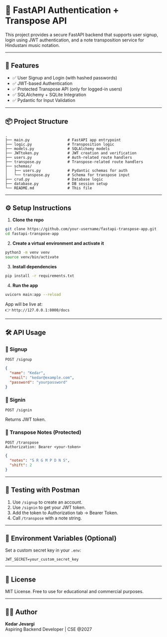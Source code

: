 
# 🎵 FastAPI Authentication + Transpose API

This project provides a secure FastAPI backend that supports user signup, login using JWT authentication, and a note transposition service for Hindustani music notation.

---

## 🚀 Features

- ✅ User Signup and Login (with hashed passwords)
- ✅ JWT-based Authentication
- ✅ Protected Transpose API (only for logged-in users)
- ✅ SQLAlchemy + SQLite Integration
- ✅ Pydantic for Input Validation

---

## 📦 Project Structure

```
.
├── main.py                 # FastAPI app entrypoint
├── logic.py                # Transposition logic
├── models.py               # SQLAlchemy models
├── JWTtoken.py             # JWT creation and verification
├── users.py                # Auth-related route handlers
├── transpose.py            # Transpose-related route handlers
├── schemas/
│   ├── users.py            # Pydantic schemas for auth
│   └── transpose.py        # Schema for transpose input
├── crud.py                 # Database logic
├── database.py             # DB session setup
└── README.md               # This file
```

---

## ⚙️ Setup Instructions

1. **Clone the repo**
```bash
git clone https://github.com/your-username/fastapi-transpose-app.git
cd fastapi-transpose-app
```

2. **Create a virtual environment and activate it**
```bash
python3 -m venv venv
source venv/bin/activate
```

3. **Install dependencies**
```bash
pip install -r requirements.txt
```

4. **Run the app**
```bash
uvicorn main:app --reload
```

App will be live at:  
👉 `http://127.0.0.1:8000/docs`

---

## 🛠 API Usage

### 🔐 Signup
```http
POST /signup
```
```json
{
  "name": "Kedar",
  "email": "kedar@example.com",
  "password": "yourpassword"
}
```

### 🔐 Signin
```http
POST /signin
```
Returns JWT token.

### 🎵 Transpose Notes (Protected)
```http
POST /transpose
Authorization: Bearer <your-token>
```
```json
{
  "notes": "S R G M P D N S",
  "shift": 2
}
```

---

## 🧪 Testing with Postman

1. Use `/signup` to create an account.
2. Use `/signin` to get your JWT token.
3. Add the token to Authorization tab → Bearer Token.
4. Call `/transpose` with a note string.

---

## 🔐 Environment Variables (Optional)
Set a custom secret key in your `.env`:
```
JWT_SECRET=your_custom_secret_key
```

---

## 📜 License

MIT License. Free to use for educational and commercial purposes.

---

## 👨‍💻 Author

**Kedar Jevargi**  
Aspiring Backend Developer | CSE @2027  

